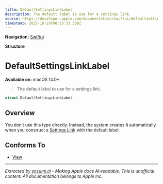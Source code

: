 ```yaml
---
title: DefaultSettingsLinkLabel
description: The default label to use for a settings link.
source: https://developer.apple.com/documentation/swiftui/defaultsettingslinklabel
timestamp: 2025-10-29T00:13:33.359Z
---
```


**Navigation:** [Swiftui](/documentation/swiftui)

**Structure**

# DefaultSettingsLinkLabel

**Available on:** macOS 14.0+

> The default label to use for a settings link.

```swift
struct DefaultSettingsLinkLabel
```

## Overview

You don’t use this type directly. Instead, the system creates it automatically when you construct a [Settings Link](/documentation/swiftui/settingslink) with the default label.

## Conforms To

- [View](/documentation/swiftui/view)

---

*Extracted by [sosumi.ai](https://sosumi.ai) - Making Apple docs AI-readable.*
*This is unofficial content. All documentation belongs to Apple Inc.*
